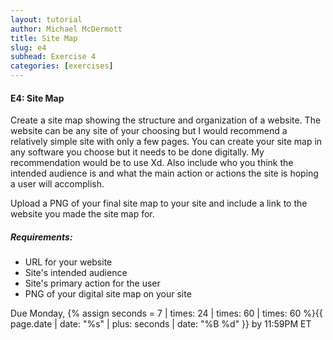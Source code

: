 ```yaml
---
layout: tutorial
author: Michael McDermott
title: Site Map
slug: e4
subhead: Exercise 4
categories: [exercises]
---
```

#### E4: Site Map

Create a site map showing the structure and organization of a website. The website can be any site of your choosing but I would recommend a relatively simple site with only a few pages. You can create your site map in any software you choose but it needs to be done digitally. My recommendation would be to use Xd. Also include who you think the intended audience is and what the main action or actions the site is hoping a user will accomplish.

Upload a PNG of your final site map to your site and include a link to the website you made the site map for.

##### Requirements:

* URL for your website
* Site's intended audience
* Site's primary action for the user
* PNG of your digital site map on your site

<span class="due">Due Monday, {% assign seconds = 7 | times: 24 | times: 60 | times: 60 %}{{ page.date | date: "%s" | plus: seconds | date: "%B %d" }} by 11:59PM ET</span>
